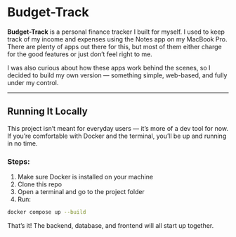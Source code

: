 # Budget-Track

**Budget-Track** is a personal finance tracker I built for myself. I used to keep track of my income and expenses using the Notes app on my MacBook Pro. There are plenty of apps out there for this, but most of them either charge for the good features or just don’t feel right to me.

I was also curious about how these apps work behind the scenes, so I decided to build my own version — something simple, web-based, and fully under my control.

---

## Running It Locally

This project isn’t meant for everyday users — it’s more of a dev tool for now. If you’re comfortable with Docker and the terminal, you’ll be up and running in no time.

### Steps:

1. Make sure Docker is installed on your machine
2. Clone this repo
3. Open a terminal and go to the project folder
4. Run:

```bash
docker compose up --build
```

That’s it! The backend, database, and frontend will all start up together.